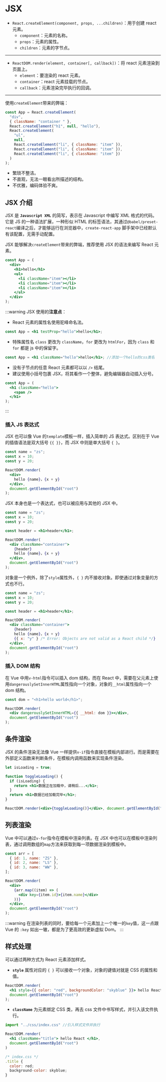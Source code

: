 # JSX

- `React.createElement(component, props, ...children)`：用于创建 react 元素。
  - `component`：元素的名称。
  - `props`：元素的属性。
  - `children`：元素的字节点。

---

- `ReactDOM.render(element, container[, callback])`：将 react 元素渲染到页面上。
  - `element`：要渲染的 react 元素。
  - `container`：react 元素挂载的节点。
  - `callback`：元素渲染完毕执行的回调。

---

使用`createElement`带来的弊端：

```js
const App = React.createElement(
  "div",
  { className: "container " },
  React.createElement("h1", null, "hello"),
  React.createElement(
    "ul",
    null,
    React.createElement("li", { className: "item" }),
    React.createElement("li", { className: "item" }),
    React.createElement("li", { className: "item" })
  )
);
```

- 繁琐不整洁。
- 不直观，无法一眼看出所描述的结构。
- 不优雅，编码体验不爽。

## JSX 介绍

JSX 是 **`Javascript XML`** 的简写，表示在 Javascript 中编写 XML 格式的代码。它是 JS 的一种语法扩展，一种形似 HTML 的标签语法，其通过`@babel/preset-react`编译之后，才能够运行在浏览器中，`create-react-app` 脚手架中已经默认有该配置，无需手动配置。

JSX 能够解决`createElement`带来的弊端，推荐使用 JSX 的语法来编写 React 元素。

```jsx
const App = (
  <div>
    <h1>hello</h1>
    <ul>
      <li className="item"></li>
      <li className="item"></li>
      <li className="item"></li>
    </ul>
  </div>
);
```

:::warning
JSX 使用的**注意点**：

- React 元素的属性名使用驼峰命名法。

```jsx
const App = <h1 testProp="hello">hello</h1>;
```

- 特殊属性名 `class` 更改为 `className`，`for` 更改为 `htmlFor`，因为 `class` 和 `for` 都是 js 中的保留字。

```jsx
const App = <h1 className="hello">hello</h1>; //添加一个hello的css类名
```

- 没有子节点的任意 React 元素都可以以 `/>` 结尾。
- 建议使用小括号包裹 JSX，将其看作一个整体，避免编辑器自动插入分号。

```jsx
const App = (
  <h1 className="hello">
    <span />
  </h1>
);
```

:::

### 插入 JS 表达式

JSX 也可以像 Vue 的`template`模板一样，插入简单的 JS 表达式。区别在于 Vue 的插值语法是双大括号 `{{ }}`，而 JSX 中则是单大括号 `{ }`。

```jsx
const name = "zs";
const x = 10;
const y = 20;

ReactDOM.render(
  <div>
    hello {name}，{x + y}
  </div>,
  document.getElementById("root")
);
```

JSX 本身也是一个表达式，也可以被应用与其他的 JSX 中。

```jsx
const name = "zs";
const x = 10;
const y = 20;

const header = <h1>header</h1>;

ReactDOM.render(
  <div className="container">
    {header}
    hello {name}，{x + y}
  </div>,
  document.getElementById("root")
);
```

对象是一个例外，除了`style`属性外，`{ }` 内不接收对象。即使通过对象变量的方式也不行。

```jsx
const name = "zs";
const x = 10;
const y = 20;

const header = <h1>header</h1>;

ReactDOM.render(
  <div className="container">
    {header}
    hello {name}，{x + y}
    {{ x: "y" } /* Error: Objects are not valid as a React child */}
  </div>,
  document.getElementById("root")
);
```

### 插入 DOM 结构

在 Vue 中用`v-html`指令可以插入 dom 结构，而在 React 中，需要在父元素上使用`dangerouslySetInnerHTML`属性指向一个对象，对象的`__html`属性指向一个 dom 结构。

```jsx
const dom = "<h1>hello world</h1>";

ReactDOM.render(
  <div dangerouslySetInnerHTML={{ __html: dom }}></div>,
  document.getElementById("root")
);
```

## 条件渲染

JSX 的条件渲染无法像 Vue 一样提供`v-if`指令直接在模板内部进行。而是需要在外部定义函数来判断条件，在模板内调用函数来实现条件渲染。

```jsx
let isLoading = true;

function toggleLoading() {
  if (isLoading) {
    return <h1>数据正在加载中，请稍后...</h1>;
  }
  return <h1>数据已经加载完毕</h1>;
}

ReactDOM.render(<div>{toggleLoading()}</div>, document.getElementById("root"));
```

## 列表渲染

Vue 中可以通过`v-for`指令在模板中渲染列表。在 JSX 中也可以在模板中渲染列表，通过调用数组的`map`方法来获取到每一项数据渲染到模板中。

```jsx
const arr = [
  { id: 1, name: "ZS" },
  { id: 2, name: "LS" },
  { id: 3, name: "WW" },
];

ReactDOM.render(
  <div>
    {arr.map((item) => (
      <div key={item.id}>{item.name}</div>
    ))}
  </div>,
  document.getElementById("root")
);
```

:::warning
在渲染列表的同时，要给每一个元素加上一个唯一的`key`值，这一点跟 Vue 的 `:key` 如出一辙，都是为了更高效的更新虚拟 Dom。
:::

## 样式处理

可以通过两种方式为 React 元素添加样式。

- **`style`** 属性对应的 `{ }` 可以接收一个对象，对象的键值对就是 CSS 的属性和值。

```jsx
ReactDOM.render(
  <h1 style={{ color: "red", backgroundColor: "skyblue" }}> hello React </h1>,
  document.getElementById("root")
);
```

- **`className`** 为元素绑定 CSS 类，再去 css 文件中书写样式，并引入该文件执行。 <Badge text="推荐"/>

```jsx
import "../css/index.css" //引入样式文件并执行

ReactDOM.render(
  <h1 className="title"> hello React </h1>,
  document.getElementById("root")
)

/* index.css */
.title {
  color: red;
  background-color: skyblue;
}
```
